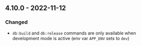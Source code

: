 
## 4.10.0 - 2022-11-12

### Changed

- `db:build` and `db:release` commands are only available when development mode is active (env var `APP_ENV` sets to `dev`)
